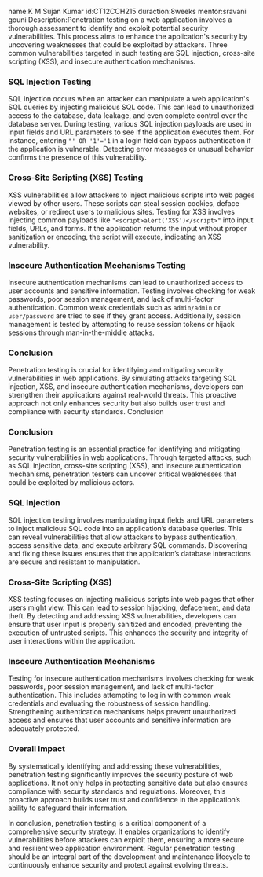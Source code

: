 name:K M Sujan Kumar
id:CT12CCH215
duraction:8weeks
mentor:sravani gouni
Description:Penetration testing on a web application involves a thorough assessment to identify and exploit potential security vulnerabilities. This process aims to enhance the application's security by uncovering weaknesses that could be exploited by attackers. Three common vulnerabilities targeted in such testing are SQL injection, cross-site scripting (XSS), and insecure authentication mechanisms.

### SQL Injection Testing

SQL injection occurs when an attacker can manipulate a web application's SQL queries by injecting malicious SQL code. This can lead to unauthorized access to the database, data leakage, and even complete control over the database server. During testing, various SQL injection payloads are used in input fields and URL parameters to see if the application executes them. For instance, entering `"' OR '1'='1` in a login field can bypass authentication if the application is vulnerable. Detecting error messages or unusual behavior confirms the presence of this vulnerability.

### Cross-Site Scripting (XSS) Testing

XSS vulnerabilities allow attackers to inject malicious scripts into web pages viewed by other users. These scripts can steal session cookies, deface websites, or redirect users to malicious sites. Testing for XSS involves injecting common payloads like `"<script>alert('XSS')</script>"` into input fields, URLs, and forms. If the application returns the input without proper sanitization or encoding, the script will execute, indicating an XSS vulnerability.

### Insecure Authentication Mechanisms Testing

Insecure authentication mechanisms can lead to unauthorized access to user accounts and sensitive information. Testing involves checking for weak passwords, poor session management, and lack of multi-factor authentication. Common weak credentials such as `admin/admin` or `user/password` are tried to see if they grant access. Additionally, session management is tested by attempting to reuse session tokens or hijack sessions through man-in-the-middle attacks.

### Conclusion

Penetration testing is crucial for identifying and mitigating security vulnerabilities in web applications. By simulating attacks targeting SQL injection, XSS, and insecure authentication mechanisms, developers can strengthen their applications against real-world threats. This proactive approach not only enhances security but also builds user trust and compliance with security standards.
Conclusion
### Conclusion

Penetration testing is an essential practice for identifying and mitigating security vulnerabilities in web applications. Through targeted attacks, such as SQL injection, cross-site scripting (XSS), and insecure authentication mechanisms, penetration testers can uncover critical weaknesses that could be exploited by malicious actors.

### SQL Injection

SQL injection testing involves manipulating input fields and URL parameters to inject malicious SQL code into an application’s database queries. This can reveal vulnerabilities that allow attackers to bypass authentication, access sensitive data, and execute arbitrary SQL commands. Discovering and fixing these issues ensures that the application’s database interactions are secure and resistant to manipulation.

### Cross-Site Scripting (XSS)

XSS testing focuses on injecting malicious scripts into web pages that other users might view. This can lead to session hijacking, defacement, and data theft. By detecting and addressing XSS vulnerabilities, developers can ensure that user input is properly sanitized and encoded, preventing the execution of untrusted scripts. This enhances the security and integrity of user interactions within the application.

### Insecure Authentication Mechanisms

Testing for insecure authentication mechanisms involves checking for weak passwords, poor session management, and lack of multi-factor authentication. This includes attempting to log in with common weak credentials and evaluating the robustness of session handling. Strengthening authentication mechanisms helps prevent unauthorized access and ensures that user accounts and sensitive information are adequately protected.

### Overall Impact

By systematically identifying and addressing these vulnerabilities, penetration testing significantly improves the security posture of web applications. It not only helps in protecting sensitive data but also ensures compliance with security standards and regulations. Moreover, this proactive approach builds user trust and confidence in the application’s ability to safeguard their information.

In conclusion, penetration testing is a critical component of a comprehensive security strategy. It enables organizations to identify vulnerabilities before attackers can exploit them, ensuring a more secure and resilient web application environment. Regular penetration testing should be an integral part of the development and maintenance lifecycle to continuously enhance security and protect against evolving threats.
